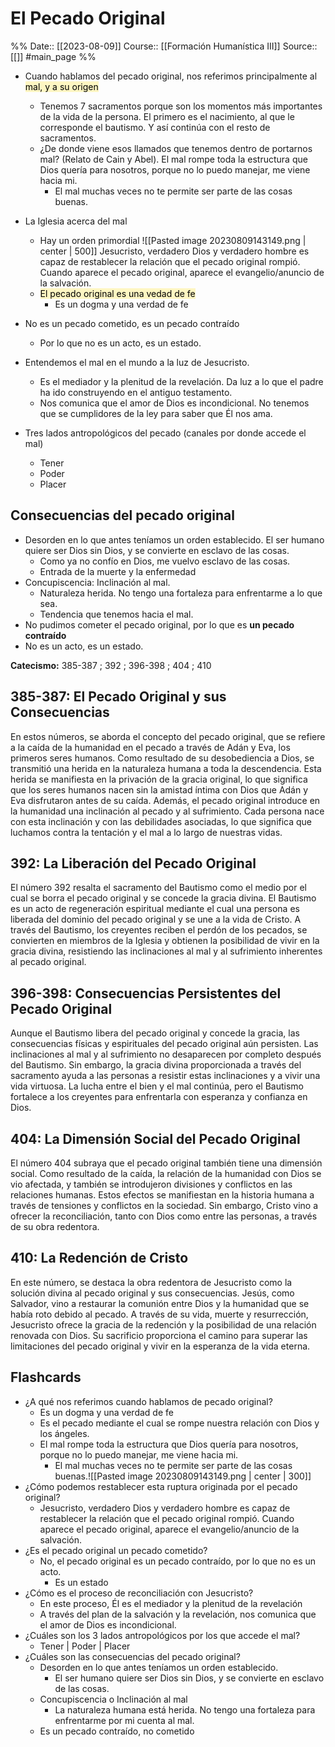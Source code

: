 # El Pecado Original

%%
Date:: [[2023-08-09]]
Course:: [[Formación Humanística III]]
Source:: [[]] #main_page 
%%

- Cuando hablamos del pecado original, nos referimos principalmente al <mark style="background: #FFF3A3A6;">mal, y a su origen</mark>
	- Tenemos 7 sacramentos porque son los momentos más importantes de la vida de la persona. El primero es el nacimiento, al que le corresponde el bautismo. Y así continúa con el resto de sacramentos.
	- ¿De donde viene esos llamados que tenemos dentro de portarnos mal? (Relato de Cain y Abel). El mal rompe toda la estructura que Dios quería para nosotros, porque no lo puedo manejar, me viene hacia mi.
		- El mal muchas veces no te permite ser parte de las cosas buenas.
- La Iglesia acerca del mal
	- Hay un orden primordial
		![[Pasted image 20230809143149.png | center | 500]]
		Jesucristo, verdadero Dios y verdadero hombre es capaz de restablecer la relación que el pecado original rompió. Cuando aparece el pecado original, aparece el evangelio/anuncio de la salvación.
	- <mark style="background: #FFF3A3A6;">El pecado original es una vedad de fe</mark>
		- Es un dogma y una verdad de fe

- No es un pecado cometido, es un pecado contraído
	- Por lo que no es un acto, es un estado.
- Entendemos el mal en el mundo a la luz de Jesucristo.
	- Es el mediador y la plenitud de la revelación. Da luz a lo que el padre ha ido construyendo en el antiguo testamento.
	- Nos comunica que el amor de Dios es incondicional. No tenemos que se cumplidores de la ley para saber que Él nos ama.
- Tres lados antropológicos del pecado (canales por donde accede el mal)
	- Tener
	- Poder
	- Placer
## Consecuencias del pecado original
- Desorden en lo que antes teníamos un orden establecido. El ser humano quiere ser Dios sin Dios, y se convierte en esclavo de las cosas.
	- Como ya no confío en Dios, me vuelvo esclavo de las cosas.
	- Entrada de la muerte y la enfermedad
- Concupiscencia: Inclinación al mal.
	- Naturaleza herida. No tengo una fortaleza para enfrentarme a lo que sea.
	- Tendencia que tenemos hacia el mal. 
- No pudimos cometer el pecado original, por lo que es **un pecado contraído**
- No es un acto, es un estado.


**Catecismo:** 385-387 ; 392 ; 396-398 ; 404 ; 410

## 385-387: El Pecado Original y sus Consecuencias 
En estos números, se aborda el concepto del pecado original, que se refiere a la caída de la humanidad en el pecado a través de Adán y Eva, los primeros seres humanos. Como resultado de su desobediencia a Dios, se transmitió una herida en la naturaleza humana a toda la descendencia. Esta herida se manifiesta en la privación de la gracia original, lo que significa que los seres humanos nacen sin la amistad íntima con Dios que Adán y Eva disfrutaron antes de su caída. Además, el pecado original introduce en la humanidad una inclinación al pecado y al sufrimiento. Cada persona nace con esta inclinación y con las debilidades asociadas, lo que significa que luchamos contra la tentación y el mal a lo largo de nuestras vidas.

## 392: La Liberación del Pecado Original
El número 392 resalta el sacramento del Bautismo como el medio por el cual se borra el pecado original y se concede la gracia divina. El Bautismo es un acto de regeneración espiritual mediante el cual una persona es liberada del dominio del pecado original y se une a la vida de Cristo. A través del Bautismo, los creyentes reciben el perdón de los pecados, se convierten en miembros de la Iglesia y obtienen la posibilidad de vivir en la gracia divina, resistiendo las inclinaciones al mal y al sufrimiento inherentes al pecado original.

## 396-398: Consecuencias Persistentes del Pecado Original
Aunque el Bautismo libera del pecado original y concede la gracia, las consecuencias físicas y espirituales del pecado original aún persisten. Las inclinaciones al mal y al sufrimiento no desaparecen por completo después del Bautismo. Sin embargo, la gracia divina proporcionada a través del sacramento ayuda a las personas a resistir estas inclinaciones y a vivir una vida virtuosa. La lucha entre el bien y el mal continúa, pero el Bautismo fortalece a los creyentes para enfrentarla con esperanza y confianza en Dios.

## 404: La Dimensión Social del Pecado Original 
El número 404 subraya que el pecado original también tiene una dimensión social. Como resultado de la caída, la relación de la humanidad con Dios se vio afectada, y también se introdujeron divisiones y conflictos en las relaciones humanas. Estos efectos se manifiestan en la historia humana a través de tensiones y conflictos en la sociedad. Sin embargo, Cristo vino a ofrecer la reconciliación, tanto con Dios como entre las personas, a través de su obra redentora.

## 410: La Redención de Cristo 
En este número, se destaca la obra redentora de Jesucristo como la solución divina al pecado original y sus consecuencias. Jesús, como Salvador, vino a restaurar la comunión entre Dios y la humanidad que se había roto debido al pecado. A través de su vida, muerte y resurrección, Jesucristo ofrece la gracia de la redención y la posibilidad de una relación renovada con Dios. Su sacrificio proporciona el camino para superar las limitaciones del pecado original y vivir en la esperanza de la vida eterna.


## Flashcards
- ¿A qué nos referimos cuando hablamos de pecado original?
	- Es un dogma y una verdad de fe
	- Es el pecado mediante el cual se rompe nuestra relación con Dios y los ángeles.
	- El mal rompe toda la estructura que Dios quería para nosotros, porque no lo puedo manejar, me viene hacia mi.
		- El mal muchas veces no te permite ser parte de las cosas buenas.![[Pasted image 20230809143149.png | center | 300]]
- ¿Cómo podemos restablecer esta ruptura originada por el pecado original?
	- Jesucristo, verdadero Dios y verdadero hombre es capaz de restablecer la relación que el pecado original rompió. Cuando aparece el pecado original, aparece el evangelio/anuncio de la salvación.
- ¿Es el pecado original un pecado cometido?
	- No, el pecado original es un pecado contraído, por lo que no es un acto.
		- Es un estado
- ¿Cómo es el proceso de reconciliación con Jesucristo?
	- En este proceso, Él es el mediador y la plenitud de la revelación
	- A través del plan de la salvación y la revelación, nos comunica que el amor de Dios es incondicional. 
- ¿Cuáles son los 3 lados antropológicos por los que accede el mal?
	- Tener | Poder | Placer
- ¿Cuáles son las consecuencias del pecado original?
	- Desorden en lo que antes teníamos un orden establecido.
		- El ser humano quiere ser Dios sin Dios, y se convierte en esclavo de las cosas.
	- Concupiscencia o Inclinación al mal
		- La naturaleza humana está herida. No tengo una fortaleza para enfrentarme por mi cuenta al mal.
	- Es un pecado contraído, no cometido